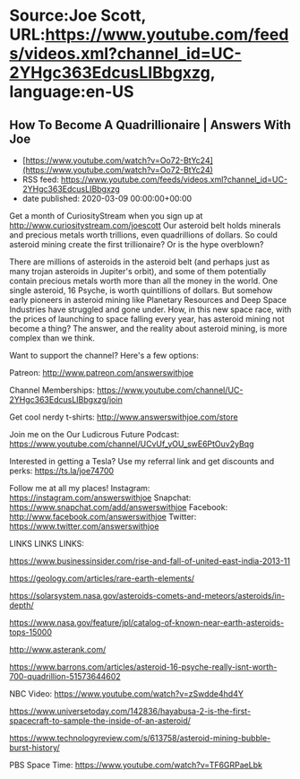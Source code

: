 # Source:Joe Scott, URL:https://www.youtube.com/feeds/videos.xml?channel_id=UC-2YHgc363EdcusLIBbgxzg, language:en-US

## How To Become A Quadrillionaire | Answers With Joe
 - [https://www.youtube.com/watch?v=Oo72-BtYc24](https://www.youtube.com/watch?v=Oo72-BtYc24)
 - RSS feed: https://www.youtube.com/feeds/videos.xml?channel_id=UC-2YHgc363EdcusLIBbgxzg
 - date published: 2020-03-09 00:00:00+00:00

Get a month of CuriosityStream when you sign up at http://www.curiositystream.com/joescott
Our asteroid belt holds minerals and precious metals worth trillions, even quadrillions of dollars. So could asteroid mining create the first trillionaire? Or is the hype overblown?

There are millions of asteroids in the asteroid belt (and perhaps just as many trojan asteroids in Jupiter's orbit), and some of them potentially contain precious metals worth more than all the money in the world. One single asteroid, 16 Psyche, is worth quintillions of dollars. But somehow early pioneers in asteroid mining like Planetary Resources and Deep Space Industries have struggled and gone under. How, in this new space race, with the prices of launching to space falling every year, has asteroid mining not become a thing? The answer, and the reality about asteroid mining, is more complex than we think.

Want to support the channel? Here's a few options:

Patreon: http://www.patreon.com/answerswithjoe

Channel Memberships: https://www.youtube.com/channel/UC-2YHgc363EdcusLIBbgxzg/join

Get cool nerdy t-shirts: http://www.answerswithjoe.com/store

Join me on the Our Ludicrous Future Podcast:
https://www.youtube.com/channel/UCvUf_yOU_swE6PtOuv2yBqg

Interested in getting a Tesla? Use my referral link and get discounts and perks:
https://ts.la/joe74700

Follow me at all my places!
Instagram: https://instagram.com/answerswithjoe
Snapchat: https://www.snapchat.com/add/answerswithjoe
Facebook: http://www.facebook.com/answerswithjoe
Twitter: https://www.twitter.com/answerswithjoe


LINKS LINKS LINKS:

https://www.businessinsider.com/rise-and-fall-of-united-east-india-2013-11

https://geology.com/articles/rare-earth-elements/

https://solarsystem.nasa.gov/asteroids-comets-and-meteors/asteroids/in-depth/

https://www.nasa.gov/feature/jpl/catalog-of-known-near-earth-asteroids-tops-15000

http://www.asterank.com/ 

https://www.barrons.com/articles/asteroid-16-psyche-really-isnt-worth-700-quadrillion-51573644602

NBC Video: https://www.youtube.com/watch?v=zSwdde4hd4Y

https://www.universetoday.com/142836/hayabusa-2-is-the-first-spacecraft-to-sample-the-inside-of-an-asteroid/

https://www.technologyreview.com/s/613758/asteroid-mining-bubble-burst-history/


PBS Space Time: https://www.youtube.com/watch?v=TF6GRPaeLbk

